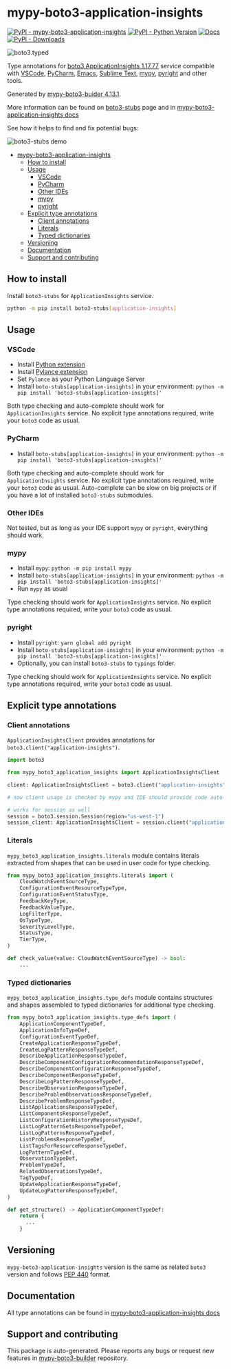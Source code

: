 # mypy-boto3-application-insights<a id="mypy-boto3-application-insights"></a>

[![PyPI - mypy-boto3-application-insights](https://img.shields.io/pypi/v/mypy-boto3-application-insights.svg?color=blue)](https://pypi.org/project/mypy-boto3-application-insights)
[![PyPI - Python Version](https://img.shields.io/pypi/pyversions/mypy-boto3-application-insights.svg?color=blue)](https://pypi.org/project/mypy-boto3-application-insights)
[![Docs](https://img.shields.io/readthedocs/mypy-boto3-builder.svg?color=blue)](https://mypy-boto3-builder.readthedocs.io/)
[![PyPI - Downloads](https://img.shields.io/pypi/dw/mypy-boto3-application-insights?color=blue)](https://pypistats.org/packages/mypy-boto3-application-insights)

![boto3.typed](https://github.com/vemel/mypy_boto3_builder/raw/master/logo.png)

Type annotations for
[boto3.ApplicationInsights 1.17.77](https://boto3.amazonaws.com/v1/documentation/api/1.17.77/reference/services/application-insights.html#ApplicationInsights)
service compatible with [VSCode](https://code.visualstudio.com/),
[PyCharm](https://www.jetbrains.com/pycharm/),
[Emacs](https://www.gnu.org/software/emacs/),
[Sublime Text](https://www.sublimetext.com/),
[mypy](https://github.com/python/mypy),
[pyright](https://github.com/microsoft/pyright) and other tools.

Generated by
[mypy-boto3-buider 4.13.1](https://github.com/vemel/mypy_boto3_builder).

More information can be found on
[boto3-stubs](https://pypi.org/project/boto3-stubs/) page and in
[mypy-boto3-application-insights docs](https://vemel.github.io/boto3_stubs_docs/mypy_boto3_application_insights/)

See how it helps to find and fix potential bugs:

![boto3-stubs demo](https://github.com/vemel/mypy_boto3_builder/raw/master/demo.gif)

- [mypy-boto3-application-insights](#mypy-boto3-application-insights)
  - [How to install](#how-to-install)
  - [Usage](#usage)
    - [VSCode](#vscode)
    - [PyCharm](#pycharm)
    - [Other IDEs](#other-ides)
    - [mypy](#mypy)
    - [pyright](#pyright)
  - [Explicit type annotations](#explicit-type-annotations)
    - [Client annotations](#client-annotations)
    - [Literals](#literals)
    - [Typed dictionaries](#typed-dictionaries)
  - [Versioning](#versioning)
  - [Documentation](#documentation)
  - [Support and contributing](#support-and-contributing)

## How to install<a id="how-to-install"></a>

Install `boto3-stubs` for `ApplicationInsights` service.

```bash
python -m pip install boto3-stubs[application-insights]
```

## Usage<a id="usage"></a>

### VSCode<a id="vscode"></a>

- Install
  [Python extension](https://marketplace.visualstudio.com/items?itemName=ms-python.python)
- Install
  [Pylance extension](https://marketplace.visualstudio.com/items?itemName=ms-python.vscode-pylance)
- Set `Pylance` as your Python Language Server
- Install `boto-stubs[application-insights]` in your environment:
  `python -m pip install 'boto3-stubs[application-insights]'`

Both type checking and auto-complete should work for `ApplicationInsights`
service. No explicit type annotations required, write your `boto3` code as
usual.

### PyCharm<a id="pycharm"></a>

- Install `boto-stubs[application-insights]` in your environment:
  `python -m pip install 'boto3-stubs[application-insights]'`

Both type checking and auto-complete should work for `ApplicationInsights`
service. No explicit type annotations required, write your `boto3` code as
usual. Auto-complete can be slow on big projects or if you have a lot of
installed `boto3-stubs` submodules.

### Other IDEs<a id="other-ides"></a>

Not tested, but as long as your IDE support `mypy` or `pyright`, everything
should work.

### mypy<a id="mypy"></a>

- Install `mypy`: `python -m pip install mypy`
- Install `boto-stubs[application-insights]` in your environment:
  `python -m pip install 'boto3-stubs[application-insights]'`
- Run `mypy` as usual

Type checking should work for `ApplicationInsights` service. No explicit type
annotations required, write your `boto3` code as usual.

### pyright<a id="pyright"></a>

- Install `pyright`: `yarn global add pyright`
- Install `boto-stubs[application-insights]` in your environment:
  `python -m pip install 'boto3-stubs[application-insights]'`
- Optionally, you can install `boto3-stubs` to `typings` folder.

Type checking should work for `ApplicationInsights` service. No explicit type
annotations required, write your `boto3` code as usual.

## Explicit type annotations<a id="explicit-type-annotations"></a>

### Client annotations<a id="client-annotations"></a>

`ApplicationInsightsClient` provides annotations for
`boto3.client("application-insights")`.

```python
import boto3

from mypy_boto3_application_insights import ApplicationInsightsClient

client: ApplicationInsightsClient = boto3.client("application-insights")

# now client usage is checked by mypy and IDE should provide code auto-complete

# works for session as well
session = boto3.session.Session(region="us-west-1")
session_client: ApplicationInsightsClient = session.client("application-insights")
```

### Literals<a id="literals"></a>

`mypy_boto3_application_insights.literals` module contains literals extracted
from shapes that can be used in user code for type checking.

```python
from mypy_boto3_application_insights.literals import (
    CloudWatchEventSourceType,
    ConfigurationEventResourceTypeType,
    ConfigurationEventStatusType,
    FeedbackKeyType,
    FeedbackValueType,
    LogFilterType,
    OsTypeType,
    SeverityLevelType,
    StatusType,
    TierType,
)

def check_value(value: CloudWatchEventSourceType) -> bool:
    ...
```

### Typed dictionaries<a id="typed-dictionaries"></a>

`mypy_boto3_application_insights.type_defs` module contains structures and
shapes assembled to typed dictionaries for additional type checking.

```python
from mypy_boto3_application_insights.type_defs import (
    ApplicationComponentTypeDef,
    ApplicationInfoTypeDef,
    ConfigurationEventTypeDef,
    CreateApplicationResponseTypeDef,
    CreateLogPatternResponseTypeDef,
    DescribeApplicationResponseTypeDef,
    DescribeComponentConfigurationRecommendationResponseTypeDef,
    DescribeComponentConfigurationResponseTypeDef,
    DescribeComponentResponseTypeDef,
    DescribeLogPatternResponseTypeDef,
    DescribeObservationResponseTypeDef,
    DescribeProblemObservationsResponseTypeDef,
    DescribeProblemResponseTypeDef,
    ListApplicationsResponseTypeDef,
    ListComponentsResponseTypeDef,
    ListConfigurationHistoryResponseTypeDef,
    ListLogPatternSetsResponseTypeDef,
    ListLogPatternsResponseTypeDef,
    ListProblemsResponseTypeDef,
    ListTagsForResourceResponseTypeDef,
    LogPatternTypeDef,
    ObservationTypeDef,
    ProblemTypeDef,
    RelatedObservationsTypeDef,
    TagTypeDef,
    UpdateApplicationResponseTypeDef,
    UpdateLogPatternResponseTypeDef,
)

def get_structure() -> ApplicationComponentTypeDef:
    return {
      ...
    }
```

## Versioning<a id="versioning"></a>

`mypy-boto3-application-insights` version is the same as related `boto3`
version and follows [PEP 440](https://www.python.org/dev/peps/pep-0440/)
format.

## Documentation<a id="documentation"></a>

All type annotations can be found in
[mypy-boto3-application-insights docs](https://vemel.github.io/boto3_stubs_docs/mypy_boto3_application_insights/)

## Support and contributing<a id="support-and-contributing"></a>

This package is auto-generated. Please reports any bugs or request new features
in [mypy-boto3-builder](https://github.com/vemel/mypy_boto3_builder/issues/)
repository.
